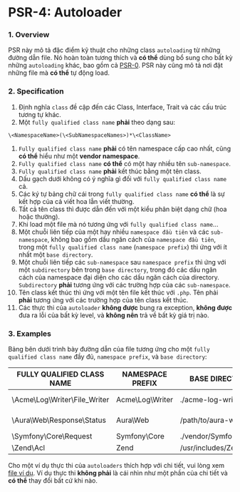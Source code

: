 PSR-4: Autoloader
=================

### 1. Overview
PSR này mô tả đặc điểm kỹ thuật cho những class `autoloading` từ những đường dẫn file.
Nó hoàn toàn tương thích và **có thể** dùng bổ sung cho bất kỳ những `autoloading` khác, bao gồm cả [PSR-0](https://github.com/runsystem-hiennt2/PSR/blob/master/PSR-0.md).
PSR này cũng mô tả nơi đặt những file mà **có thể** tự động load.

### 2. Specification
1. Định nghĩa `class` đề cập đến các Class, Interface, Trait và các cấu trúc tương tự khác.
2. Một `fully qualified class name` **phải** theo dạng sau:

  ```
  \<NamespaceName>(\<SubNamespaceNames>)*\<ClassName>
  ```
  1. `Fully qualified class name` **phải** có tên namespace cấp cao nhất, cũng **có thể** hiểu như một **vendor namespace**.
  2. `Fully qualified class name` **có thể** có một hay nhiều tên `sub-namespace`.
  3. `Fully qualified class name` **phải** kết thúc bằng một tên class.
  4. Dấu gạch dưới không có ý nghĩa gì đối với `fully qualified class name` cả.
  5. Các ký tự bảng chữ cái trong `fully qualified class name` **có thể** là sự kết hợp của cả viết hoa lẫn viết thường.
  6. Tất cả tên class thì được dẫn đến với một kiểu phân biệt dạng chữ (hoa hoặc thường).
3. Khi load một file mà nó tương ứng với `fully qualified class name`...
  1. Một chuỗi liên tiếp của một hay nhiều `namespace đầu tiên` và các `sub-namespace`, không bao gồm dấu ngăn cách của `namespace đầu tiên`, trong một `fully qualified class name` (`namespace prefix`) thì ứng với ít nhất một `base directory`.
  2. Một chuỗi liên tiếp các `sub-namespace` sau `namespace prefix` thì ứng với một `subdirectory` bên trong `base directory`, trong đó các dấu ngăn cách của namespace đại diện cho các dấu ngăn cách của directory.
  `Subdirectory` **phải** tương ứng với các trường hợp của các `sub-namespace`. 
  3. Tên class kết thúc thì ứng với một tên file kết thúc với `.php`.
  Tên phải **phải** tương ứng với các trường hợp của tên class kết thúc.
4. Các thực thi của `autoloader` **không được** bung ra exception, **không được** đưa ra lỗi của bất kỳ level, và **không nên** trả về bất kỳ giá trị nào.

### 3. Examples
Bảng bên dưới trình bày đường dẫn của file tương ứng cho một `fully qualified class name` đầy đủ, `namespace prefix`, và `base directory`:

| FULLY QUALIFIED CLASS NAME   | NAMESPACE PREFIX | BASE DIRECTORY         | RESULTING FILE PATH                       |
|------------------------------|------------------|------------------------|-------------------------------------------|
| \Acme\Log\Writer\File_Writer | Acme\Log\Writer  | ./acme-log-writer/lib/ | ./acme-log-writer/lib/File_Writer.php     |
| \Aura\Web\Response\Status    | Aura\Web         | /path/to/aura-web/src/ | /path/to/aura-web/src/Response/Status.php |
| \Symfony\Core\Request        | Symfony\Core     | ./vendor/Symfony/Core/ | ./vendor/Symfony/Core/Request.php         |
| \Zend\Acl                    | Zend             | /usr/includes/Zend/    | /usr/includes/Zend/Acl.php                |

Cho một ví dụ thực thi của `autoloaders` thích hợp với chi tiết, vui lòng xem [file ví dụ](https://github.com/php-fig/fig-standards/blob/master/accepted/PSR-4-autoloader-examples.md).
Ví dụ thực thi **không phải** là cái nhìn như một phần của chi tiết và **có thể** thay đổi bất cứ khi nào.
